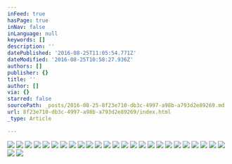 ```yaml
---
inFeed: true
hasPage: true
inNav: false
inLanguage: null
keywords: []
description: ''
datePublished: '2016-08-25T11:05:54.771Z'
dateModified: '2016-08-25T10:58:27.936Z'
authors: []
publisher: {}
title: ''
author: []
via: {}
starred: false
sourcePath: _posts/2016-08-25-8f23e710-db3c-4997-a98b-a793d2e89269.md
url: 8f23e710-db3c-4997-a98b-a793d2e89269/index.html
_type: Article

---
```

![](https://the-grid-user-content.s3-us-west-2.amazonaws.com/60832b60-d62d-4818-970b-c135a678df78.jpg)
![](https://the-grid-user-content.s3-us-west-2.amazonaws.com/0fdfc721-d350-4272-a14d-f3ef93401d53.jpg)
![](https://the-grid-user-content.s3-us-west-2.amazonaws.com/db544844-1741-4f1f-a817-8138bec93fb5.jpg)
![](https://the-grid-user-content.s3-us-west-2.amazonaws.com/c64bbaf0-bec5-4317-bd08-63b1c5bfc945.jpg)
![](https://the-grid-user-content.s3-us-west-2.amazonaws.com/1145b362-5297-416c-9ea1-65ab5e088bf6.jpg)
![](https://the-grid-user-content.s3-us-west-2.amazonaws.com/69161004-33bb-4083-9558-2797454e82b2.jpg)
![](https://the-grid-user-content.s3-us-west-2.amazonaws.com/a9677f08-71db-46ee-94d4-320110635c30.jpg)
![](https://the-grid-user-content.s3-us-west-2.amazonaws.com/aba3b03d-7f64-4bed-a218-3f273cc0d05f.jpg)
![](https://the-grid-user-content.s3-us-west-2.amazonaws.com/64924aee-4ae1-4506-ba10-46f0a4837d2b.jpg)
![](https://the-grid-user-content.s3-us-west-2.amazonaws.com/6aa1deb8-db01-4e60-b219-baa1078b4dd0.jpg)
![](https://the-grid-user-content.s3-us-west-2.amazonaws.com/c266bcb6-a65a-4b78-93f2-b033bf72359d.jpg)
![](https://the-grid-user-content.s3-us-west-2.amazonaws.com/5b2fd90d-cfc1-45f9-ae22-b91b75a118ee.jpg)
![](https://the-grid-user-content.s3-us-west-2.amazonaws.com/d710173c-f52a-4e67-a345-8addee7da995.jpg)
![](https://the-grid-user-content.s3-us-west-2.amazonaws.com/9e93c5d1-4df9-4327-90ee-aa4cfe39e18b.jpg)
![](https://the-grid-user-content.s3-us-west-2.amazonaws.com/7e21607c-cf36-4649-8bde-b608ab1777d3.jpg)
![](https://the-grid-user-content.s3-us-west-2.amazonaws.com/b3c43b75-4f62-4eb2-8509-e54da3aff009.jpg)
![](https://the-grid-user-content.s3-us-west-2.amazonaws.com/ee619bb5-7289-45f5-bb96-859aa085cdd7.jpg)
![](https://the-grid-user-content.s3-us-west-2.amazonaws.com/a116e96c-3ebc-4cb7-b9f2-10e80522312c.jpg)
![](https://the-grid-user-content.s3-us-west-2.amazonaws.com/2067748a-8724-4b44-9f5c-37b313e22c8b.jpg)
![](https://the-grid-user-content.s3-us-west-2.amazonaws.com/c1274be4-02a0-485b-b8ab-4523163a2f15.jpg)
![](https://the-grid-user-content.s3-us-west-2.amazonaws.com/d193188a-ca90-40e2-911f-9c33b3e27916.jpg)
![](https://the-grid-user-content.s3-us-west-2.amazonaws.com/513e7904-b87e-4dc5-b550-2f02a02fb0e1.jpg)
![](https://the-grid-user-content.s3-us-west-2.amazonaws.com/03d7490a-c0dd-4354-b7de-be2e109c3ac9.jpg)
![](https://the-grid-user-content.s3-us-west-2.amazonaws.com/cde9d398-eedf-44af-b971-1c7ad6df2664.jpg)
![](https://the-grid-user-content.s3-us-west-2.amazonaws.com/3bd97830-1661-47ef-bf48-00902eff648b.jpg)
![](https://the-grid-user-content.s3-us-west-2.amazonaws.com/baa46c00-de45-4335-93a8-57fb370dbcdd.jpg)
![](https://the-grid-user-content.s3-us-west-2.amazonaws.com/5ab8705e-8311-40f3-8b3e-3f5a38bbc081.jpg)